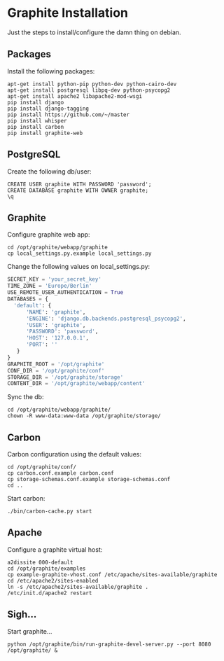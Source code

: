Graphite Installation
=====================
Just the steps to install/configure the damn thing on debian.

## Packages
Install the following packages:
```
apt-get install python-pip python-dev python-cairo-dev
apt-get install postgresql libpq-dev python-psycopg2
apt-get install apache2 libapache2-mod-wsgi
pip install django
pip install django-tagging
pip install https://github.com/~/master
pip install whisper
pip install carbon
pip install graphite-web
```

## PostgreSQL
Create the following db/user:
```
CREATE USER graphite WITH PASSWORD 'password';
CREATE DATABASE graphite WITH OWNER graphite;
\q
```

## Graphite
Configure graphite web app:

```
cd /opt/graphite/webapp/graphite
cp local_settings.py.example local_settings.py
```

Change the following values on local_settings.py:
```python
SECRET_KEY = 'your_secret_key'
TIME_ZONE = 'Europe/Berlin'
USE_REMOTE_USER_AUTHENTICATION = True
DATABASES = {
  'default': {
      'NAME': 'graphite',
      'ENGINE': 'django.db.backends.postgresql_psycopg2',
      'USER': 'graphite',
      'PASSWORD': 'password',
      'HOST': '127.0.0.1',
      'PORT': ''
   }
}
GRAPHITE_ROOT = '/opt/graphite'
CONF_DIR = '/opt/graphite/conf'
STORAGE_DIR = '/opt/graphite/storage'
CONTENT_DIR = '/opt/graphite/webapp/content'
```

Sync the db:
```
cd /opt/graphite/webapp/graphite/
chown -R www-data:www-data /opt/graphite/storage/
```

## Carbon
Carbon configuration using the default values:
```
cd /opt/graphite/conf/
cp carbon.conf.example carbon.conf
cp storage-schemas.conf.example storage-schemas.conf
cd ..
```

Start carbon:
```
./bin/carbon-cache.py start
```

## Apache
Configure a graphite virtual host:

```
a2dissite 000-default
cd /opt/graphite/examples
cp example-graphite-vhost.conf /etc/apache/sites-available/graphite
cd /etc/apache2/sites-enabled
ln -s /etc/apache2/sites-available/graphite .
/etc/init.d/apache2 restart
```

## Sigh...
Start graphite... 
```
python /opt/graphite/bin/run-graphite-devel-server.py --port 8080 /opt/graphite/ &
```
